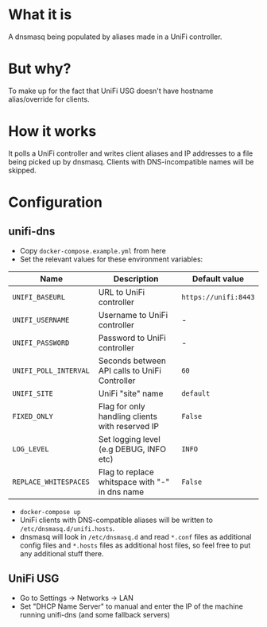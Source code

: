 # What it is

A dnsmasq being populated by aliases made in a UniFi controller.

# But why?

To make up for the fact that UniFi USG doesn't have hostname alias/override for clients.

# How it works

It polls a UniFi controller and writes client aliases and IP addresses to a file being picked up by dnsmasq.
Clients with DNS-incompatible names will be skipped.

# Configuration

## unifi-dns

* Copy `docker-compose.example.yml` from here
* Set the relevant values for these environment variables:

| Name                    | Description                                     | Default value        |
|-------------------------|-------------------------------------------------|----------------------|
| `UNIFI_BASEURL`         | URL to UniFi controller                         | `https://unifi:8443` |
| `UNIFI_USERNAME`        | Username to UniFi controller                    | -                    |
| `UNIFI_PASSWORD`        | Password to UniFi controller                    | -                    |
| `UNIFI_POLL_INTERVAL`   | Seconds between API calls to UniFi Controller   | `60`                 |
| `UNIFI_SITE`            | UniFi "site" name                               | `default`            |
| `FIXED_ONLY`            | Flag for only handling clients with reserved IP | `False`              |
| `LOG_LEVEL `            | Set logging level (e.g DEBUG, INFO etc)         | `INFO`               |
| `REPLACE_WHITESPACES `  | Flag to replace whitspace with "-" in dns name  | `False`              |

* `docker-compose up`
* UniFi clients with DNS-compatible aliases will be written to `/etc/dnsmasq.d/unifi.hosts`.
* dnsmasq will look in `/etc/dnsmasq.d` and read `*.conf` files as additional config files and `*.hosts` files as additional host files, so feel free to put any additional stuff there.

## UniFi USG

* Go to Settings -> Networks -> LAN
* Set "DHCP Name Server" to manual and enter the IP of the machine running unifi-dns (and some fallback servers)
